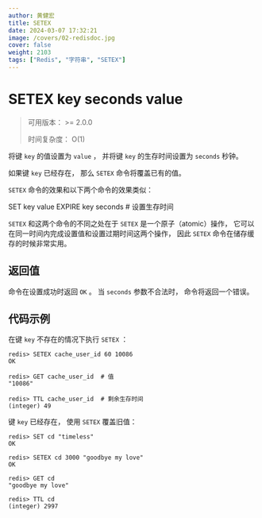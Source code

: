 ```yaml
---
author: 黄健宏
title: SETEX
date: 2024-03-07 17:32:21
image: /covers/02-redisdoc.jpg
cover: false
weight: 2103 
tags: ["Redis", "字符串", "SETEX"]
---
```


# SETEX key seconds value

> 可用版本： >= 2.0.0
> 
> 时间复杂度： O(1)

将键 `key` 的值设置为 `value` ， 并将键 `key` 的生存时间设置为 `seconds` 秒钟。

如果键 `key` 已经存在， 那么 `SETEX` 命令将覆盖已有的值。

`SETEX` 命令的效果和以下两个命令的效果类似：

SET key value
EXPIRE key seconds  # 设置生存时间

`SETEX` 和这两个命令的不同之处在于 `SETEX` 是一个原子（atomic）操作， 它可以在同一时间内完成设置值和设置过期时间这两个操作， 因此 `SETEX` 命令在储存缓存的时候非常实用。

## 返回值

命令在设置成功时返回 `OK` 。 当 `seconds` 参数不合法时， 命令将返回一个错误。

## 代码示例

在键 `key` 不存在的情况下执行 `SETEX` ：

```shell
redis> SETEX cache_user_id 60 10086
OK

redis> GET cache_user_id  # 值
"10086"

redis> TTL cache_user_id  # 剩余生存时间
(integer) 49
```

键 `key` 已经存在， 使用 `SETEX` 覆盖旧值：

```shell
redis> SET cd "timeless"
OK

redis> SETEX cd 3000 "goodbye my love"
OK

redis> GET cd
"goodbye my love"

redis> TTL cd
(integer) 2997
```